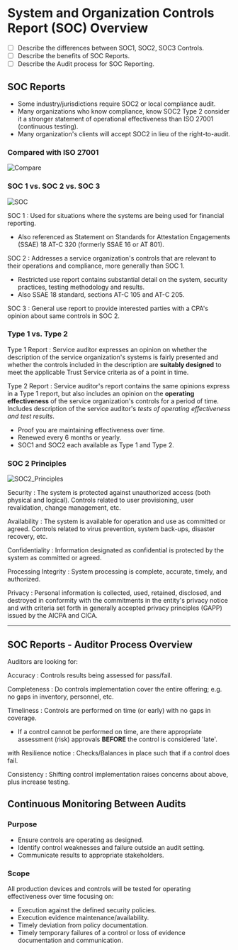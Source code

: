 # System and Organization Controls Report (SOC) Overview

* [ ] Describe the differences between SOC1, SOC2, SOC3 Controls.
* [ ] Describe the benefits of SOC Reports.
* [ ] Describe the Audit process for SOC Reporting.

## SOC Reports

* Some industry/jurisdictions require SOC2 or local compliance audit.
* Many organizations who know compliance, know SOC2 Type 2 consider it a stronger statement of operational effectiveness than ISO 27001 (continuous testing).
* Many organization's clients will accept SOC2 in lieu of the right-to-audit.

### Compared with ISO 27001

![Compare](https://advisera.com/wp-content/uploads/sites/5/2021/02/soc-2-vs-iso-27001-what-are-the-differences.png)

### SOC 1 vs. SOC 2 vs. SOC 3

![SOC](https://www.otava.com/wp-content/uploads/SOC-report-comparison-table.jpg)

SOC 1 : Used for situations where the systems are being used for financial reporting.

* Also referenced as Statement on Standards for Attestation Engagements (SSAE) 18 AT-C 320 (formerly SSAE 16 or AT 801).

SOC 2 : Addresses a service organization's controls that are relevant to their operations and compliance, more generally than SOC 1.

* Restricted use report contains substantial detail on the system, security practices, testing methodology and results.
* Also SSAE 18 standard, sections AT-C 105 and AT-C 205.

SOC 3 : General use report to provide interested parties with a CPA's opinion about same controls in SOC 2.

### Type 1 vs. Type 2

Type 1 Report : Service auditor expresses an opinion on whether the description of the service organization's systems is fairly presented and whether the controls included in the description are **suitably designed** to meet the applicable Trust Service criteria as of a point in time.

Type 2 Report : Service auditor's report contains the same opinions express in a Type 1 report, but also includes an opinion on the **operating effectiveness** of the service organization's controls for a period of time. Includes description of the service auditor's _tests of operating effectiveness and test results_.

* Proof you are maintaining effectiveness over time.
* Renewed every 6 months or yearly.
* SOC1 and SOC2 each available as Type 1 and Type 2.

### SOC 2 Principles

![SOC2\_Principles](https://storage.googleapis.com/website-production/uploads/2019/11/soc-2-compliance-principles-certification.jpg)

Security : The system is protected against unauthorized access (both physical and logical). Controls related to user provisioning, user revalidation, change management, etc.

Availability : The system is available for operation and use as committed or agreed. Controls related to virus prevention, system back-ups, disaster recovery, etc.

Confidentiality : Information designated as confidential is protected by the system as committed or agreed.

Processing Integrity : System processing is complete, accurate, timely, and authorized.

Privacy : Personal information is collected, used, retained, disclosed, and destroyed in conformity with the commitments in the entity's privacy notice and with criteria set forth in generally accepted privacy principles (GAPP) issued by the AICPA and CICA.

***

## SOC Reports - Auditor Process Overview

Auditors are looking for:

Accuracy : Controls results being assessed for pass/fail.

Completeness : Do controls implementation cover the entire offering; e.g. no gaps in inventory, personnel, etc.

Timeliness : Controls are performed on time (or early) with no gaps in coverage.

* If a control cannot be performed on time, are there appropriate assessment (risk) approvals **BEFORE** the control is considered 'late'.

with Resilience notice : Checks/Balances in place such that if a control does fail.

Consistency : Shifting control implementation raises concerns about above, plus increase testing.

## Continuous Monitoring Between Audits

### Purpose

* Ensure controls are operating as designed.
* Identify control weaknesses and failure outside an audit setting.
* Communicate results to appropriate stakeholders.

### Scope

All production devices and controls will be tested for operating effectiveness over time focusing on:

* Execution against the defined security policies.
* Execution evidence maintenance/availability.
* Timely deviation from policy documentation.
* Timely temporary failures of a control or loss of evidence documentation and communication.
